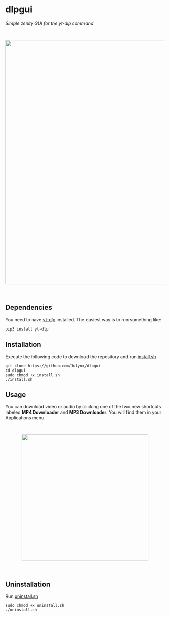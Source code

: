 # dlpgui
*Simple zenity GUI for the yt-dlp command*

<br>
<p align="center">  
  <img width="772" src="https://i.imgur.com/u9ntDSJ.png">
</p>
<br>

## Dependencies
You need to have [yt-dlp](https://github.com/yt-dlp/yt-dlp) installed. The easiest way is to run something like:

```
pip3 install yt-dlp
```

## Installation
Execute the following code to download the repository and run [install.sh](https://raw.githubusercontent.com/Julynx/dlpgui/main/install.sh)

```
git clone https://github.com/Julynx/dlpgui
cd dlpgui
sudo chmod +x install.sh
./install.sh
```

## Usage
You can download video or audio by clicking one of the two new shortcuts labeled **MP4 Downloader** and **MP3 Downloader**. You will find them in your Applications menu.

<br>
<p align="center">  
  <img width="400" src="https://i.imgur.com/2f4d5cb.png">
</p>
<br>

## Uninstallation
Run [uninstall.sh](https://raw.githubusercontent.com/Julynx/dlpgui/main/uninstall.sh)

```
sudo chmod +x uninstall.sh
./uninstall.sh
```
